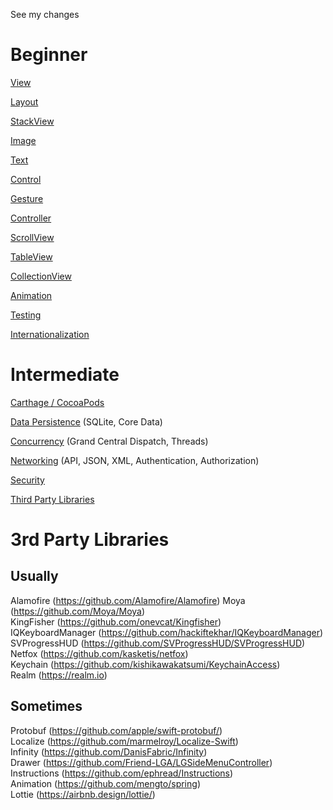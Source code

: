 See my changes

Beginner
========

[View](https://github.com/Ice-House-Engineering/academy-curriculum/tree/master/iOS/Beginner/View)

[Layout](https://github.com/Ice-House-Engineering/academy-curriculum/tree/master/iOS/Beginner/Layout)

[StackView](https://github.com/Ice-House-Engineering/academy-curriculum/tree/master/iOS/Beginner/StackView)

[Image](https://github.com/Ice-House-Engineering/academy-curriculum/tree/master/iOS/Beginner/Image)

[Text](https://github.com/Ice-House-Engineering/academy-curriculum/tree/master/iOS/Beginner/Text)

[Control](https://github.com/Ice-House-Engineering/academy-curriculum/tree/master/iOS/Beginner/Control)

[Gesture](https://github.com/Ice-House-Engineering/academy-curriculum/tree/master/iOS/Beginner/Gesture)

[Controller](https://github.com/Ice-House-Engineering/academy-curriculum/tree/master/iOS/Beginner/Controller)

[ScrollView](https://github.com/Ice-House-Engineering/academy-curriculum/tree/master/iOS/Beginner/ScrollView)

[TableView](https://github.com/Ice-House-Engineering/academy-curriculum/tree/master/iOS/Beginner/TableView)

[CollectionView](https://github.com/Ice-House-Engineering/academy-curriculum/tree/master/iOS/Beginner/CollectionView)

[Animation](https://github.com/Ice-House-Engineering/academy-curriculum/tree/master/iOS/Beginner/Animation)

[Testing](https://github.com/Ice-House-Engineering/academy-curriculum/tree/master/iOS/Beginner/Testing)

[Internationalization](https://github.com/Ice-House-Engineering/academy-curriculum/tree/master/iOS/Beginner/Internationalization)

Intermediate
============

[Carthage / CocoaPods](https://github.com/Ice-House-Engineering/academy-curriculum/tree/master/iOS/Intermediate/CarthageCocoaPods)

[Data Persistence](https://github.com/Ice-House-Engineering/academy-curriculum/tree/master/iOS/Intermediate/DataPersistence) (SQLite, Core Data)

[Concurrency](https://github.com/Ice-House-Engineering/academy-curriculum/tree/master/iOS/Intermediate/Concurrency) (Grand Central Dispatch, Threads)

[Networking](https://github.com/Ice-House-Engineering/academy-curriculum/tree/master/iOS/Intermediate/Networking) (API, JSON, XML, Authentication, Authorization)

[Security](https://github.com/Ice-House-Engineering/academy-curriculum/tree/master/iOS/Intermediate/Security)

[Third Party Libraries](https://github.com/Ice-House-Engineering/academy-curriculum/tree/master/iOS/Intermediate/ThirdPartyLibraries)

3rd Party Libraries
===================

Usually
-------
Alamofire (https://github.com/Alamofire/Alamofire) 
Moya (https://github.com/Moya/Moya)  
KingFisher (https://github.com/onevcat/Kingfisher)  
IQKeyboardManager (https://github.com/hackiftekhar/IQKeyboardManager)  
SVProgressHUD (https://github.com/SVProgressHUD/SVProgressHUD)  
Netfox (https://github.com/kasketis/netfox)  
Keychain (https://github.com/kishikawakatsumi/KeychainAccess)  
Realm (https://realm.io)  

Sometimes
---------
Protobuf (https://github.com/apple/swift-protobuf/)  
Localize (https://github.com/marmelroy/Localize-Swift)  
Infinity (https://github.com/DanisFabric/Infinity)  
Drawer (https://github.com/Friend-LGA/LGSideMenuController)  
Instructions (https://github.com/ephread/Instructions)  
Animation (https://github.com/mengto/spring)  
Lottie (https://airbnb.design/lottie/)  
